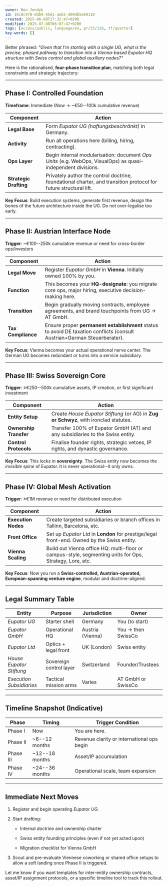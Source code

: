```yaml
---
owner: Ben Jendyk
id: 18c8c978-ddb9-45d1-aeb5-d09db5e69110
created: 2025-06-08T17:32:47+0200
modified: 2025-07-08T06:07:47+0200
tags: [access/public, language/en, pr/25/116, tf/quarter]
key-words: []
---
```


Better phrased: _"Given that I'm starting with a single UG, what is the precise, phased pathway to transition into a Vienna-based Eupator HQ structure with Swiss control and global auxiliary nodes?"_

Here is the rationalised, **four-phase transition plan**, matching both legal constraints and strategic trajectory:

* * *

## **Phase I: Controlled Foundation**

**Timeframe**: Immediate (Now → ~€50--100k cumulative revenue)

| Component | Action | 
| ---- | ----  |
| **Legal Base** | Form _Eupator UG (haftungsbeschränkt)_ in Germany. | 
| **Activity** | Run all operations here (billing, hiring, contracting). | 
| **Ops Layer** | Begin internal modularisation: document _Ops Units_ (e.g. WebOps, VisualOps) as quasi-independent divisions. | 
| **Strategic Drafting** | Privately author the control doctrine, foundational charter, and transition protocol for future structural lift. | 

**Key Focus**: Build execution systems, generate first revenue, design the bones of the future architecture inside the UG. Do not over-legalise too early.

* * *

## **Phase II: Austrian Interface Node**

**Trigger**: ~€100--250k cumulative revenue or need for cross-border ops/investors

| Component | Action | 
| ---- | ----  |
| **Legal Move** | Register _Eupator GmbH_ in **Vienna**. Initially owned 100% by you. | 
| **Function** | This becomes your **HQ-designate**: you migrate core ops, major hiring, executive decision-making here. | 
| **Transition** | Begin gradually moving contracts, employee agreements, and brand touchpoints from UG → AT GmbH. | 
| **Tax Compliance** | Ensure proper **permanent establishment** status to avoid DE taxation conflicts (consult Austrian+German Steuerberater). | 

**Key Focus**: Vienna becomes your actual operational nerve center. The German UG becomes redundant or turns into a service subsidiary.

* * *

## **Phase III: Swiss Sovereign Core**

**Trigger**: ≥€250--500k cumulative assets, IP creation, or first significant investment

| Component | Action | 
| ---- | ----  |
| **Entity Setup** | Create _House Eupator Stiftung_ (or AG) in **Zug or Schwyz**, with ironclad statutes. | 
| **Ownership Transfer** | Transfer 100% of Eupator GmbH (AT) and any subsidiaries to the Swiss entity. | 
| **Control Protocols** | Finalise founder rights, strategic vetoes, IP rights, and dynastic governance. | 

**Key Focus**: This locks in **sovereignty**. The Swiss entity now becomes the _invisible spine_ of Eupator. It is never operational--it only owns.

* * *

## **Phase IV: Global Mesh Activation**

**Trigger**: ≥€1M revenue or need for distributed execution

| Component | Action | 
| ---- | ----  |
| **Execution Nodes** | Create targeted subsidiaries or branch offices in Tallinn, Barcelona, etc. | 
| **Front Office** | Set up _Eupator Ltd_ in **London** for prestige/legal front-end. Owned by the Swiss entity. | 
| **Vienna Scaling** | Build out Vienna office HQ: multi-floor or campus-style, segmenting units for Ops, Strategy, Lore, etc. | 

**Key Focus**: Now you run a **Swiss-controlled, Austrian-operated, European-spanning venture engine**, modular and doctrine-aligned.

* * *

## Legal Summary Table

| Entity | Purpose | Jurisdiction | Owner | 
| ---- | ---- | ---- | ----  |
| _Eupator UG_ | Starter shell | Germany | You (to start) | 
| _Eupator GmbH_ | Operational HQ | Austria (Vienna) | You → then SwissCo | 
| _Eupator Ltd_ | Optics + legal front | UK (London) | Swiss entity | 
| _House Eupator Stiftung_ | Sovereign control layer | Switzerland | Founder/Trustees | 
| _Execution Subsidiaries_ | Tactical mission arms | Varies | AT GmbH or SwissCo | 

* * *

## Timeline Snapshot (Indicative)

| Phase | Timing | Trigger Condition | 
| ---- | ---- | ----  |
| Phase I | Now | You are here. | 
| Phase II | ~6--12 months | Revenue clarity or international ops begin | 
| Phase III | ~12--18 months | Asset/IP accumulation | 
| Phase IV | ~24--36 months | Operational scale, team expansion | 

* * *

## Immediate Next Moves

1. Register and begin operating _Eupator UG_.

2. Start drafting:

    - Internal doctrine and ownership charter

    - Swiss entity founding principles (even if not yet acted upon)

    - Migration checklist for Vienna GmbH

3. Scout and pre-evaluate Viennese coworking or shared office setups to allow a soft landing once Phase II is triggered.

Let me know if you want templates for inter-entity ownership contracts, asset/IP assignment protocols, or a specific timeline tool to track this rollout.